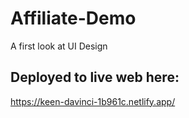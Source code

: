 # Affiliate-Demo
A first look at UI Design
## Deployed to live web here:
https://keen-davinci-1b961c.netlify.app/
